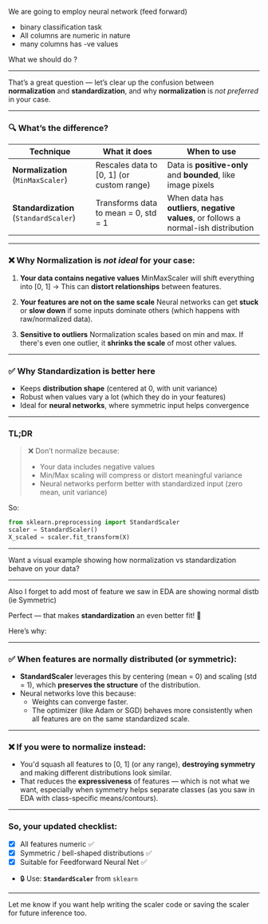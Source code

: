 We are going to employ neural network (feed forward)
- binary classification task
- All columns are numeric in nature
- many columns has -ve values

What we should do ?

---


That’s a great question — let’s clear up the confusion between **normalization** and **standardization**, and why **normalization** is *not preferred* in your case.

---

### 🔍 What’s the difference?

| Technique                              | What it does                              | When to use                                                                           |
| -------------------------------------- | ----------------------------------------- | ------------------------------------------------------------------------------------- |
| **Normalization** (`MinMaxScaler`)     | Rescales data to [0, 1] (or custom range) | Data is **positive-only** and **bounded**, like image pixels                          |
| **Standardization** (`StandardScaler`) | Transforms data to mean = 0, std = 1      | When data has **outliers**, **negative values**, or follows a normal-ish distribution |

---

### ❌ Why **Normalization** is *not ideal* for your case:

1. **Your data contains negative values**
   MinMaxScaler will shift everything into [0, 1] → This can **distort relationships** between features.

2. **Your features are not on the same scale**
   Neural networks can get **stuck** or **slow down** if some inputs dominate others (which happens with raw/normalized data).

3. **Sensitive to outliers**
   Normalization scales based on min and max. If there's even one outlier, it **shrinks the scale** of most other values.

---

### ✅ Why Standardization is better here

- Keeps **distribution shape** (centered at 0, with unit variance)
- Robust when values vary a lot (which they do in your features)
- Ideal for **neural networks**, where symmetric input helps convergence

---

### TL;DR

> ❌ Don’t normalize because:
> - Your data includes negative values
> - Min/Max scaling will compress or distort meaningful variance
> - Neural networks perform better with standardized input (zero mean, unit variance)

So:
```python
from sklearn.preprocessing import StandardScaler
scaler = StandardScaler()
X_scaled = scaler.fit_transform(X)
```

---

Want a visual example showing how normalization vs standardization behave on your data?


----

Also I forget to add most of feature we saw in EDA are showing normal distb (ie Symmetric)


Perfect — that makes **standardization** an even better fit! 🙌

Here’s why:

---

### ✅ When features are **normally distributed (or symmetric)**:

- **StandardScaler** leverages this by centering (mean = 0) and scaling (std = 1), which **preserves the structure** of the distribution.
- Neural networks love this because:
  - Weights can converge faster.
  - The optimizer (like Adam or SGD) behaves more consistently when all features are on the same standardized scale.

---

### ❌ If you were to normalize instead:

- You'd squash all features to [0, 1] (or any range), **destroying symmetry** and making different distributions look similar.
- That reduces the **expressiveness** of features — which is not what we want, especially when symmetry helps separate classes (as you saw in EDA with class-specific means/contours).

---

### So, your updated checklist:

- [x] All features numeric ✅
- [x] Symmetric / bell-shaped distributions ✅
- [x] Suitable for Feedforward Neural Net ✅
- 🔒 Use: **`StandardScaler`** from `sklearn`

---

Let me know if you want help writing the scaler code or saving the scaler for future inference too.